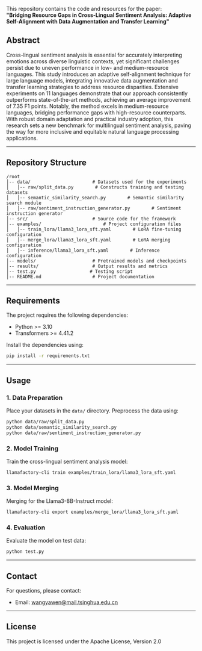 This repository contains the code and resources for the paper:  
**"Bridging Resource Gaps in Cross-Lingual Sentiment Analysis: Adaptive Self-Alignment with Data Augmentation and Transfer Learning"**  

## Abstract  
Cross-lingual sentiment analysis is essential for accurately interpreting emotions across diverse linguistic contexts, yet significant challenges persist due to uneven performance in low- and medium-resource languages. This study introduces an adaptive self-alignment technique for large language models, integrating innovative data augmentation and transfer learning strategies to address resource disparities. Extensive experiments on 11 languages demonstrate that our approach consistently outperforms state-of-the-art methods, achieving an average improvement of 7.35 F1 points. Notably, the method excels in medium-resource languages, bridging performance gaps with high-resource counterparts. With robust domain adaptation and practical industry adoption, this research sets a new benchmark for multilingual sentiment analysis, paving the way for more inclusive and equitable natural language processing applications.


---

## Repository Structure  
```
/root  
│-- data/                       # Datasets used for the experiments
│   │-- raw/split_data.py        # Constructs training and testing datasets
│   │-- semantic_similarity_search.py        # Semantic similarity search module
│   │-- raw/sentiment_instruction_generator.py        # Sentiment instruction generator
│-- src/                        # Source code for the framework
│-- examples/                       # Project configuration files
│   │-- train_lora/llama3_lora_sft.yaml        # LoRA fine-tuning configuration
│   │-- merge_lora/llama3_lora_sft.yaml        # LoRA merging configuration
│   │-- inference/llama3_lora_sft.yaml        # Inference configuration
│-- models/                     # Pretrained models and checkpoints  
│-- results/                    # Output results and metrics
│-- test.py                    # Testing script 
│-- README.md                   # Project documentation  
```


---

## Requirements  
The project requires the following dependencies:  
- Python >= 3.10
- Transformers >= 4.41.2   

Install the dependencies using:  
```bash
pip install -r requirements.txt
```

---


## Usage  

### 1. Data Preparation  
Place your datasets in the `data/` directory. Preprocess the data using:  
```bash
python data/raw/split_data.py
python data/semantic_similarity_search.py 
python data/raw/sentiment_instruction_generator.py
```

### 2. Model Training  
Train the cross-lingual sentiment analysis model:  
```bash
llamafactory-cli train examples/train_lora/llama3_lora_sft.yaml
```

### 3. Model Merging  
Merging for the Llama3-8B-Instruct model:  
```bash
llamafactory-cli export examples/merge_lora/llama3_lora_sft.yaml
```

### 4. Evaluation  
Evaluate the model on test data:  
```bash
python test.py
```

---


## Contact  
For questions, please contact:  
- Email: wangyawen@mail.tsinghua.edu.cn 

---

## License  
This project is licensed under the Apache License, Version 2.0

